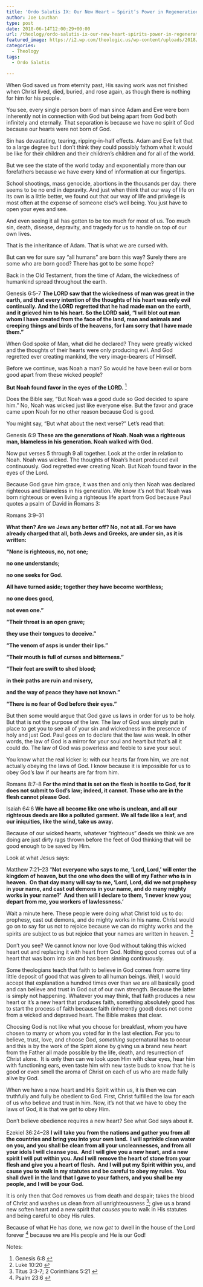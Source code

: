 ```yaml
---
title: 'Ordo Salutis IX: Our New Heart – Spirit’s Power in Regeneration'
author: Joe Louthan
type: post
date: 2018-06-14T12:00:29+00:00
url: /theology/ordo-salutis-ix-our-new-heart-spirits-power-in-regeneration/
featured_image: https://i2.wp.com/theologic.us/wp-content/uploads/2018/06/moses-charlton-hes_3135760b.jpg?resize=620%2C387
categories:
  - Theology
tags:
  - Ordo Salutis

---
```

<p class="p1">
  When God saved us from eternity past, His saving work was not finished when Christ lived, died, buried, and rose again, as though there is nothing for him for his people.
</p>

<p class="p1">
  You see, every single person born of man since Adam and Eve were born inherently not in connection with God but being apart from God both infinitely and eternally. That separation is because we have no spirit of God because our hearts were not born of God.
</p>

<p class="p1">
  Sin has devastating, tearing, ripping-in-half effects. Adam and Eve felt that to a large degree but I don’t think they could possibly fathom what it would be like for their children and their children’s children and for all of the world.
</p>

<p class="p1">
  But we see the state of the world today and exponentially more than our forefathers because we have every kind of information at our fingertips.
</p>

<p class="p1">
  School shootings, mass genocide, abortions in the thousands per day: there seems to be no end in depravity. And just when think that our way of life on its own is a little better, we found out that our way of life and privilege is most often at the expense of someone else’s well being. You just have to open your eyes and see.
</p>

<p class="p1">
  And even seeing it all has gotten to be too much for most of us. Too much sin, death, disease, depravity, and tragedy for us to handle on top of our own lives.
</p>

<p class="p1">
  That is the inheritance of Adam. That is what we are cursed with.
</p>

<p class="p1">
  But can we for sure say “all humans” are born this way? Surely there are some who are born good? There has got to be some hope?
</p>

<p class="p1">
  Back in the Old Testament, from the time of Adam, the wickedness of humankind spread throughout the earth.
</p>

<p class="p1">
  Genesis 6:5-7 <b>The LORD saw that the wickedness of man was great in the earth, and that every intention of the thoughts of his heart was only evil continually. And the LORD regretted that he had made man on the earth, and it grieved him to his heart. So the LORD said, “I will blot out man whom I have created from the face of the land, man and animals and creeping things and birds of the heavens, for I am sorry that I have made them.” </b>
</p>

<p class="p1">
  When God spoke of Man, what did he declared? They were greatly wicked and the thoughts of their hearts were only producing evil. And God regretted ever creating mankind, the very image-bearers of Himself.
</p>

<p class="p1">
  Before we continue, was Noah a man? So would he have been evil or born good apart from these wicked people?
</p>

<p class="p1">
  <b>But Noah found favor in the eyes of the LORD.</b> <a class="simple-footnote" title="Genesis 6:8" id="return-note-3570-1" href="#note-3570-1"><sup>1</sup></a>
</p>

<p class="p1">
  Does the Bible say, “But Noah was a good dude so God decided to spare him.” No, Noah was wicked just like everyone else. But the favor and grace came upon Noah for no other reason because God is good.
</p>

<p class="p1">
  You might say, “But what about the next verse?” Let’s read that:
</p>

<p class="p1">
  Genesis 6:9 <b>These are the generations of Noah. Noah was a righteous man, blameless in his generation. Noah walked with God.</b>
</p>

<p class="p1">
  Now put verses 5 through 9 all together. Look at the order in relation to Noah. Noah was wicked. The thoughts of Noah&#8217;s heart produced evil continuously. God regretted ever creating Noah. But Noah found favor in the eyes of the Lord.
</p>

<p class="p1">
  Because God gave him grace, it was then and only then Noah was declared righteous and blameless in his generation. We know it’s not that Noah was born righteous or even living a righteous life apart from God because Paul quotes a psalm of David in Romans 3:
</p>

<p class="p1">
  Romans 3:9–31
</p>

<p class="p1">
  <b>What then? Are we Jews any better off? No, not at all. For we have already charged that all, both Jews and Greeks, are under sin, as it is written: </b>
</p>

**“None is righteous, no, not one;**
  
**no one understands;**
  
**no one seeks for God.**
  
**All have turned aside; together they have become worthless;**
  
**no one does good,**
  
**not even one.”**
  
**“Their throat is an open grave;**
  
**they use their tongues to deceive.”**
  
**“The venom of asps is under their lips.”**
  
**“Their mouth is full of curses and bitterness.”**
  
**“Their feet are swift to shed blood;**
  
**in their paths are ruin and misery,**
  
**and the way of peace they have not known.”**
  
**“There is no fear of God before their eyes.”**

<p class="p1">
  But then some would argue that God gave us laws in order for us to be holy. But that is not the purpose of the law. The law of God was simply put in place to get you to see all of your sin and wickedness in the presence of holy and just God. Paul goes on to declare that the law was weak. In other words, the law of God is a mirror for your soul and heart but that’s all it could do. The law of God was powerless and feeble to save your soul.
</p>

<p class="p1">
  You know what the real kicker is: with our hearts far from him, we are not actually obeying the laws of God. I know because it is impossible for us to obey God&#8217;s law if our hearts are far from him.
</p>

Romans 8:7–8 **For the mind that is set on the flesh is hostile to God, for it does not submit to God’s law; indeed, it cannot. Those who are in the flesh cannot please God.**

<p class="p1">
  Isaiah 64:6<b> We have all become like one who is unclean, and all our righteous deeds are like a polluted garment. We all fade like a leaf, and our iniquities, like the wind, take us away.</b>
</p>

<p class="p1">
  Because of our wicked hearts, whatever “righteous” deeds we think we are doing are just dirty rags thrown before the feet of God thinking that will be good enough to be saved by Him.
</p>

<p class="p1">
  Look at what Jesus says:
</p>

<p class="p1">
  Matthew 7:21–23 “<b>Not everyone who says to me, ‘Lord, Lord,’ will enter the kingdom of heaven, but the one who does the will of my Father who is in heaven.<span class="Apple-converted-space">  </span>On that day many will say to me, ‘Lord, Lord, did we not prophesy in your name, and cast out demons in your name, and do many mighty works in your name?’<span class="Apple-converted-space">  </span>And then will I declare to them, ‘I never knew you; depart from me, you workers of lawlessness.’</b>
</p>

<p class="p1">
  Wait a minute here. These people were doing what Christ told us to do: prophesy, cast out demons, and do mighty works in his name. Christ would go on to say for us not to rejoice because we can do mighty works and the spirits are subject to us but rejoice that your names are written in heaven. <a class="simple-footnote" title="Luke 10:20" id="return-note-3570-2" href="#note-3570-2"><sup>2</sup></a>
</p>

<p class="p1">
  Don’t you see? We cannot know nor love God without taking this wicked heart out and replacing it with heart from God. Nothing good comes out of a heart that was born into sin and has been sinning continuously.
</p>

<p class="p1">
  Some theologians teach that faith to believe in God comes from some tiny little deposit of good that was given to all human beings. Well, I would accept that explanation a hundred times over than we are all basically good and can believe and trust in God out of our own strength. Because the latter is simply not happening. Whatever you may think, that faith produces a new heart or it’s a new heart that produces faith, something absolutely good has to start the process of faith because faith (inherently good) does not come from a wicked and depraved heart. The Bible makes that clear.
</p>

<p class="p1">
  Choosing God is not like what you choose for breakfast, whom you have chosen to marry or whom you voted for in the last election. For you to believe, trust, love, and choose God, <i>something</i> supernatural has to occur and this is by the work of the Spirit alone by giving us a brand new heart from the Father all made possible by the life, death, and resurrection of Christ alone.<span class="Apple-converted-space">  </span>It is only then can we look upon Him with clear eyes, hear him with functioning ears, even taste him with new taste buds to know that he is good or even smell the aroma of Christ on each of us who are made fully alive by God.
</p>

<p class="p1">
  When we have a new heart and His Spirit within us, it is then we can truthfully and fully be obedient to God. First, Christ fulfilled the law for each of us who believe and trust in him. Now, it’s not that we have to obey the laws of God, it is that we <i>get </i>to obey Him.
</p>

<p class="p1">
  Don’t believe obedience requires a new heart? See what God says about it.
</p>

<p class="p1">
  Ezekiel 36:24–28 <b>I will take you from the nations and gather you from all the countries and bring you into your own land.<span class="Apple-converted-space">  </span>I will sprinkle clean water on you, and you shall be clean from all your uncleannesses, and from all your idols I will cleanse you.<span class="Apple-converted-space">  </span>And I will give you a new heart, and a new spirit I will put within you. And I will remove the heart of stone from your flesh and give you a heart of flesh.<span class="Apple-converted-space">  </span>And I will put my Spirit within you, and cause you to walk in my statutes and be careful to obey my rules.<span class="Apple-converted-space">  </span>You shall dwell in the land that I gave to your fathers, and you shall be my people, and I will be your God.</b>
</p>

<p class="p1">
  It is only then that God removes us from death and despair; takes the blood of Christ and washes us clean from all unrighteousness <a class="simple-footnote" title="Titus 3:3-7; 2 Corinthians 5:21" id="return-note-3570-3" href="#note-3570-3"><sup>3</sup></a>; give us a brand new soften heart and a new spirit that <i>causes </i>you to walk in His statutes and being careful to obey His rules.
</p>

<p class="p1">
  Because of what He has done, we now <i>get</i> to dwell in the house of the Lord forever <a class="simple-footnote" title="Psalm 23:6" id="return-note-3570-4" href="#note-3570-4"><sup>4</sup></a> because we are His people and He is our God!
</p>

<div class="simple-footnotes">
  <p class="notes">
    Notes:
  </p>
  
  <ol>
    <li id="note-3570-1">
      Genesis 6:8 <a href="#return-note-3570-1">&#8617;</a>
    </li>
    <li id="note-3570-2">
      Luke 10:20 <a href="#return-note-3570-2">&#8617;</a>
    </li>
    <li id="note-3570-3">
      Titus 3:3-7; 2 Corinthians 5:21 <a href="#return-note-3570-3">&#8617;</a>
    </li>
    <li id="note-3570-4">
      Psalm 23:6 <a href="#return-note-3570-4">&#8617;</a>
    </li>
  </ol>
</div>